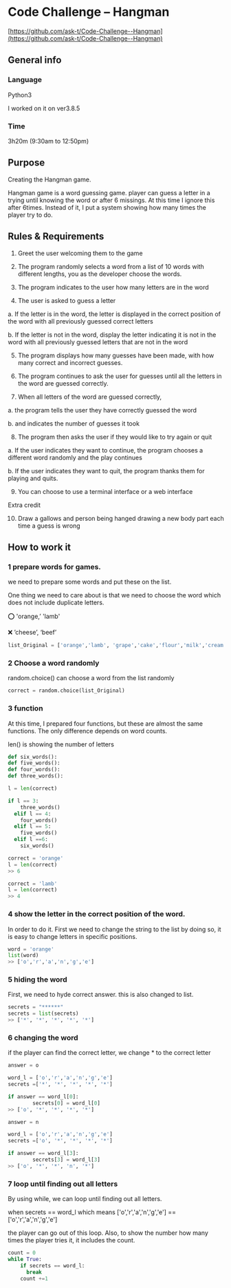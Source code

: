 # Code Challenge – Hangman

[https://github.com/ask-t/Code-Challenge--Hangman](https://github.com/ask-t/Code-Challenge--Hangman)

## General info

### Language

Python3

I worked on it on ver3.8.5

### Time

3h20m (9:30am to 12:50pm)

## Purpose

Creating the Hangman game.

Hangman game is a word guessing game. player can guess a letter in a trying until knowing the word or after 6 missings. At this time I ignore this after 6times. Instead of it,  I put a system showing how many times the player try to do.

## Rules & Requirements
1. Greet the user welcoming them to the game

2. The program randomly selects a word from a list of 10 words with different lengths, you as the developer choose the words.

3. The program indicates to the user how many letters are in the word

4. The user is asked to guess a letter

a. If the letter is in the word, the letter is displayed in the correct position of the word with all previously guessed correct letters

b. If the letter is not in the word, display the letter indicating it is not in the word with all previously guessed letters that are not in the word

5. The program displays how many guesses have been made, with how many correct and incorrect guesses.

6. The program continues to ask the user for guesses until all the letters in the word are guessed correctly.

7. When all letters of the word are guessed correctly,

a. the program tells the user they have correctly guessed the word

b. and indicates the number of guesses it took

8. The program then asks the user if they would like to try again or quit

a. If the user indicates they want to continue, the program chooses a different word randomly and the play continues

b. If the user indicates they want to quit, the program thanks them for playing and quits.

9. You can choose to use a terminal interface or a web interface

Extra credit

10. Draw a gallows and person being hanged drawing a new body part each time a guess is wrong

## How to work it

### 1 prepare words for games.

we need to prepare some words and put these on the list.

One thing we need to care about is that we need to choose the word which does not include duplicate letters. 

⭕️ 'orange,’ 'lamb'

❌ ’cheese’, ‘beef’

```python
list_Original = ['orange','lamb', 'grape','cake','flour','milk','cream','bread','pork','pie']
```

### 2 Choose a word randomly

random.choice() can choose a word from the list randomly

```python
correct = random.choice(list_Original)
```

### 3 function

At this time, I prepared four functions, but these are almost the same functions. The only difference depends on word counts.

len() is showing the number of letters 

```python
def six_words():
def five_words():
def four_words():
def three_words():

l = len(correct)

if l == 3:
    three_words()
  elif l == 4:
    four_words()
  elif l == 5:
    five_words()
  elif l ==6:
    six_words()
```

```python
correct = 'orange'
l = len(correct)
>> 6

correct = 'lamb'
l = len(correct)
>> 4
```

### 4 show the letter in the correct position of the word.

In order to do it. First we need to change the string to the list by doing so, it is easy to change letters in specific positions.

```python
word = 'orange'
list(word)
>> ['o','r','a','n','g','e']
```

### 5 hiding the word

First, we need to hyde correct answer. this is also changed to list.

```python
secrets = "******"
secrets = list(secrets)
>> ['*', '*', '*', '*', '*']
```

### 6 changing the word

if the player can find the correct letter, we change * to the correct letter

```python
answer = o

word_l = ['o','r','a','n','g','e']
secrets =['*', '*', '*', '*', '*']

if answer == word_l[0]:
        secrets[0] = word_l[0]
>> ['o', '*', '*', '*', '*']
```

```python
answer = n

word_l = ['o','r','a','n','g','e']
secrets =['o', '*', '*', '*', '*']

if answer == word_l[3]:
        secrets[3] = word_l[3]
>> ['o', '*', '*', 'n', '*']
```

### 7 loop until finding out all letters

By using while, we can loop until finding out all letters. 

when secrets == word_l which means ['o','r','a','n','g','e'] == ['o','r','a','n','g','e'] 

the player can go out of this loop. Also, to show the number how many times the player tries it, it includes the count.

```python
count = 0
while True:
    if secrets == word_l:
      break
    count +=1
```
